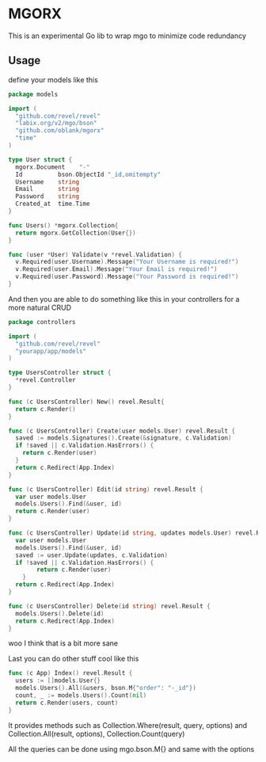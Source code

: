 MGORX
=====

This is an experimental Go lib to wrap mgo to minimize code redundancy

Usage
-----

define your models like this

```go
package models

import (
  "github.com/revel/revel"
  "labix.org/v2/mgo/bson"
  "github.com/oblank/mgorx"
  "time"
)

type User struct {
  mgorx.Document    "-"
  Id          bson.ObjectId "_id,omitempty"
  Username    string
  Email       string
  Password    string
  Created_at  time.Time
}

func Users() *mgorx.Collection{
  return mgorx.GetCollection(User{})
}

func (user *User) Validate(v *revel.Validation) {
  v.Required(user.Username).Message("Your Username is required!")
  v.Required(user.Email).Message("Your Email is required!")
  v.Required(user.Password).Message("Your Password is required!")
}
```

And then you are able to do something like this in your controllers for a more natural CRUD

```go
package controllers

import (
  "github.com/revel/revel"
  "yourapp/app/models"
)

type UsersController struct {
  *revel.Controller
}

func (c UsersController) New() revel.Result{
  return c.Render()
}

func (c UsersController) Create(user models.User) revel.Result {
  saved := models.Signatures().Create(&signature, c.Validation)
  if !saved || c.Validation.HasErrors() {
    return c.Render(user)
  }
  return c.Redirect(App.Index)
}

func (c UsersController) Edit(id string) revel.Result {
  var user models.User
  models.Users().Find(&user, id)
  return c.Render(user)
}

func (c UsersController) Update(id string, updates models.User) revel.Result {
  var user models.User
  models.Users().Find(&user, id)
  saved := user.Update(updates, c.Validation)
  if !saved || c.Validation.HasErrors() {
		return c.Render(user)
	}
  return c.Redirect(App.Index)
}

func (c UsersController) Delete(id string) revel.Result {
  models.Users().Delete(id)
  return c.Redirect(App.Index)
}
```

woo I think that is a bit more sane

Last you can do other stuff cool like this

```go
func (c App) Index() revel.Result {
  users := []models.User{}
  models.Users().All(&users, bson.M{"order": "-_id"})
  count, _ := models.Users().Count(nil)
  return c.Render(users, count)
}
```

It provides methods such as Collection.Where(result, query, options) and Collection.All(result, options), Collection.Count(query)

All the queries can be done using mgo.bson.M{} and same with the options

